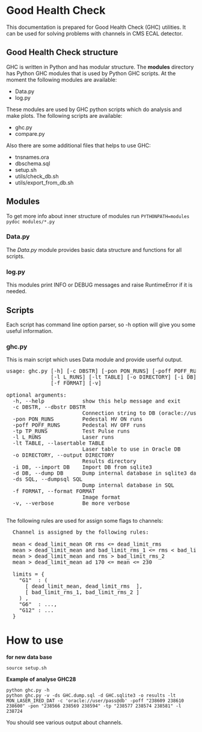 Good Health Check
=================

This documentation is prepared for Good Health Check (GHC) utilities. It can be used for
solving problems with channels in CMS ECAL detector.

Good Health Check structure
---------------------------
GHC is written in Python and has modular structure. The **modules** directory has Python GHC modules that is used by Python GHC scripts. At the moment the following modules are available:

  * Data.py
  * log.py

These modules are used by GHC python scripts which do analysis and make plots. The following scripts are available:

  * ghc.py
  * compare.py

Also there are some additional files that helps to use GHC:

  * tnsnames.ora
  * dbschema.sql
  * setup.sh
  * utils/check_db.sh
  * utils/export_from_db.sh

Modules
-------

To get more info about inner structure of modules run `PYTHONPATH=modules pydoc modules/*.py`

### Data.py  

The *Data.py* module provides basic data structure and functions for all scripts.

### log.py ###

This modules print INFO or DEBUG messages and raise RuntimeError if it is needed.

Scripts
-------

Each script has command line option parser, so -h option will give you some useful information.

### ghc.py ###

This is main script which uses Data module and provide userful output.

<pre>
usage: ghc.py [-h] [-c DBSTR] [-pon PON_RUNS] [-poff POFF_RUNS] [-tp TP_RUNS]
              [-l L_RUNS] [-lt TABLE] [-o DIRECTORY] [-i DB] [-d DB] [-ds SQL]
              [-f FORMAT] [-v]

optional arguments:
  -h, --help            show this help message and exit
  -c DBSTR, --dbstr DBSTR
                        Connection string to DB (oracle://user/pass@db)
  -pon PON_RUNS         Pedestal HV ON runs
  -poff POFF_RUNS       Pedestal HV OFF runs
  -tp TP_RUNS           Test Pulse runs
  -l L_RUNS             Laser runs
  -lt TABLE, --lasertable TABLE
                        Laser table to use in Oracle DB
  -o DIRECTORY, --output DIRECTORY
                        Results directory
  -i DB, --import DB    Import DB from sqlite3
  -d DB, --dump DB      Dump internal database in sqlite3 database
  -ds SQL, --dumpsql SQL
                        Dump internal database in SQL
  -f FORMAT, --format FORMAT
                        Image format
  -v, --verbose         Be more verbose

</pre>
 
The following rules are used for assign some flags to channels:

<pre>
  Channel is assigned by the following rules: 

  mean < dead_limit_mean OR rms <= dead_limit_rms                     ~> DP**
  mean > dead_limit_mean and bad_limit_rms_1 <= rms < bad_limit_rms_2 ~> LR**
  mean > dead_limit_mean and rms > bad_limit_rms_2                    ~> VLR**
  mean > dead_limit_mean ad 170 <= mean <= 230                        ~> BP**

  limits = {
    "G1"  : (
      [ dead_limit_mean, dead_limit_rms  ],
      [ bad_limit_rms_1, bad_limit_rms_2 ]
    ) ,
    "G6"  : ...,
    "G12" : ...
  }
</pre>


How to use
==========

**for new data base**

    source setup.sh

**Example of analyse GHC28**

    python ghc.py -h
    python ghc.py -v -ds GHC.dump.sql -d GHC.sqlite3 -o results -lt MON_LASER_IRED_DAT -c 'oracle://user/pass@db' -poff "238609 238610 238600" -pon "238566 238569 238594" -tp "238577 238574 238581" -l 238724

You should see various output about channels.
